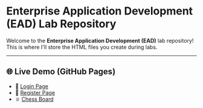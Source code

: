 # Enterprise Application Development (EAD) Lab Repository

Welcome to the **Enterprise Application Development (EAD)** lab repository!  
This is where I'll store the HTML files you create during labs.

---

## 🌐 Live Demo (GitHub Pages)

- 🔐 [Login Page](https://adapalabhargavakrishna.github.io/EAD/Login.html)
- 📝 [Register Page](https://adapalabhargavakrishna.github.io/EAD/Register.html)
- ♕ [Chess Board](https://adapalabhargavakrishna.github.io/EAD/ChessBoard.html)
